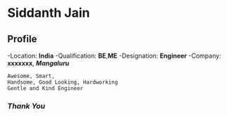 # Siddanth Jain
## Profile
-Location: **India**
-Qualification: **BE**,**ME**
-Designation: **Engineer**
-Company: **xxxxxxx**, ***Mangaluru***
```
Awesome, Smart,
Handsome, Good Looking, Hardworking
Gentle and Kind Engineer
```
### ***Thank You***
